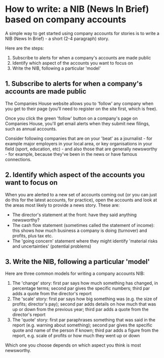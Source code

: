 # How to write: a NIB (News In Brief) based on company accounts

A simple way to get started using company accounts for stories is to write a NIB (News In Brief) - a short (2-4 paragraph) story.

Here are the steps:

1. Subscribe to alerts for when a company's accounts are made public
2. Identify which aspect of the accounts you want to focus on
3. Write the NIB, following a particular 'model'

## 1. Subscribe to alerts for when a company's accounts are made public

The Companies House website allows you to 'follow' any company when you get to their page (you'll need to register on the site first, which is free). 

Once you click the green 'follow' button on a company's page on Companies House, you'll get email alerts when they submit new filings, such as annual accounts. 

Consider following companies that are on your 'beat' as a journalist - for example major employers in your local area, or key organisations in your field (sport, education, etc) - and also those that are generally newsworthy - for example, because they've been in the news or have famous connections. 

## 2. Identify which aspect of the accounts you want to focus on

When you are alerted to a new set of accounts coming out (or you can just do this for the latest accounts, for practice), open the accounts and look at the areas most likely to provide a news story. These are:

* The director's statement at the front: have they said anything newsworthy?
* The cash flow statement (sometimes called the statement of income): this shows how much business a company is doing (turnover) and profits, plus tax etc.
* The 'going concern' statement where they might identify 'material risks and uncertainties' (potential problems)

## 3. Write the NIB, following a particular 'model'

Here are three common models for writing a company accounts NIB:

1. The 'change' story: first par says how much something has changed, in percentage terms; second par gives the specific numbers; third par adds a quote from the director's report
2. The 'scale' story: first par says how big something was (e.g. the size of profits; director's pay); second par adds details on how much that was up or down from the previous year; third par adds a quote from the director's report
3. The 'quote' story: first par paraphrases something that was said in the report (e.g. warning about something); second par gives the specific quote and name of the person if known; third par adds a figure from the report, e.g. scale of profits or how much they went up or down

Which one you choose depends on which aspect you think is most newsworthy. 
